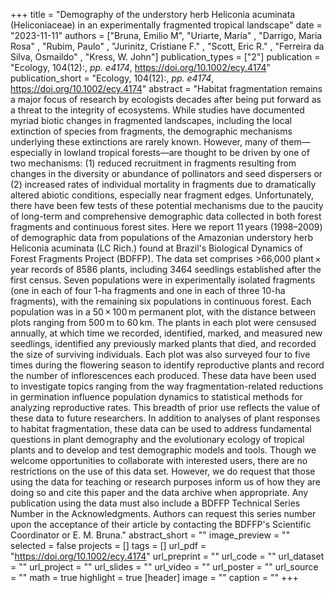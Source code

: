 +++
title = "Demography of the understory herb Heliconia acuminata (Heliconiaceae) in an experimentally fragmented tropical landscape"
date = "2023-11-11"
authors = ["Bruna, Emilio M", "Uriarte, María" , "Darrigo, Maria Rosa" , "Rubim, Paulo" , "Jurinitz, Cristiane F." , "Scott, Eric R." , "Ferreira da Silva, Osmaildo" , "Kress, W. John"]
publication_types = ["2"]
publication = "Ecology, 104(12):, _pp. e4174_, https://doi.org/10.1002/ecy.4174"
publication_short = "Ecology, 104(12):, _pp. e4174_, https://doi.org/10.1002/ecy.4174"
abstract = "Habitat fragmentation remains a major focus of research by ecologists decades after being put forward as a threat to the integrity of ecosystems. While studies have documented myriad biotic changes in fragmented landscapes, including the local extinction of species from fragments, the demographic mechanisms underlying these extinctions are rarely known. However, many of them—especially in lowland tropical forests—are thought to be driven by one of two mechanisms: (1) reduced recruitment in fragments resulting from changes in the diversity or abundance of pollinators and seed dispersers or (2) increased rates of individual mortality in fragments due to dramatically altered abiotic conditions, especially near fragment edges. Unfortunately, there have been few tests of these potential mechanisms due to the paucity of long-term and comprehensive demographic data collected in both forest fragments and continuous forest sites. Here we report 11 years (1998–2009) of demographic data from populations of the Amazonian understory herb Heliconia acuminata (LC Rich.) found at Brazil's Biological Dynamics of Forest Fragments Project (BDFFP). The data set comprises >66,000 plant × year records of 8586 plants, including 3464 seedlings established after the first census. Seven populations were in experimentally isolated fragments (one in each of four 1-ha fragments and one in each of three 10-ha fragments), with the remaining six populations in continuous forest. Each population was in a 50 × 100 m permanent plot, with the distance between plots ranging from 500 m to 60 km. The plants in each plot were censused annually, at which time we recorded, identified, marked, and measured new seedlings, identified any previously marked plants that died, and recorded the size of surviving individuals. Each plot was also surveyed four to five times during the flowering season to identify reproductive plants and record the number of inflorescences each produced. These data have been used to investigate topics ranging from the way fragmentation-related reductions in germination influence population dynamics to statistical methods for analyzing reproductive rates. This breadth of prior use reflects the value of these data to future researchers. In addition to analyses of plant responses to habitat fragmentation, these data can be used to address fundamental questions in plant demography and the evolutionary ecology of tropical plants and to develop and test demographic models and tools. Though we welcome opportunities to collaborate with interested users, there are no restrictions on the use of this data set. However, we do request that those using the data for teaching or research purposes inform us of how they are doing so and cite this paper and the data archive when appropriate. Any publication using the data must also include a BDFFP Technical Series Number in the Acknowledgments. Authors can request this series number upon the acceptance of their article by contacting the BDFFP's Scientific Coordinator or E. M. Bruna."
abstract_short = ""
image_preview = ""
selected = false
projects = []
tags = []
url_pdf = "https://doi.org/10.1002/ecy.4174"
url_preprint = ""
url_code = ""
url_dataset = ""
url_project = ""
url_slides = ""
url_video = ""
url_poster = ""
url_source = ""
math = true
highlight = true
[header]
image = ""
caption = ""
+++
